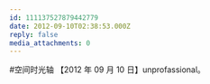 ```yaml
---
id: 111137527879442779
date: 2012-09-10T02:38:53.000Z
reply: false
media_attachments: 0
---
```


#空间时光轴 【2012 年 09 月 10 日】unprofassional。

